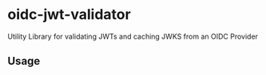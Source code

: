 # oidc-jwt-validator

Utility Library for validating JWTs and caching JWKS from an OIDC Provider

## Usage
